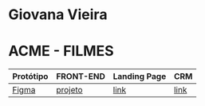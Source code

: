 # Giovana Vieira
# ACME - FILMES

Protótipo | FRONT-END | Landing Page | CRM
----------|-----------|--------------|-----
[Figma][link1] | [projeto][link2] | [link][link3] | [link][link3] 


[link1]: https://www.figma.com/file/9CMtzDRVrPnYfxb1c6fueS/Untitled?type=design&node-id=1%3A2&mode=design&t=h4V1nDSd7tbb79ND-1
[link2]: https://github.com/GiovanaVCosta/AcmeFront
[link3]: http://127.0.0.1:5501/src/index.html
